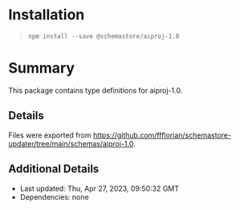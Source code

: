 # Installation
> `npm install --save @schemastore/aiproj-1.0`

# Summary
This package contains type definitions for aiproj-1.0.

## Details
Files were exported from https://github.com/ffflorian/schemastore-updater/tree/main/schemas/aiproj-1.0.

## Additional Details
* Last updated: Thu, Apr 27, 2023, 09:50:32 GMT
* Dependencies: none
